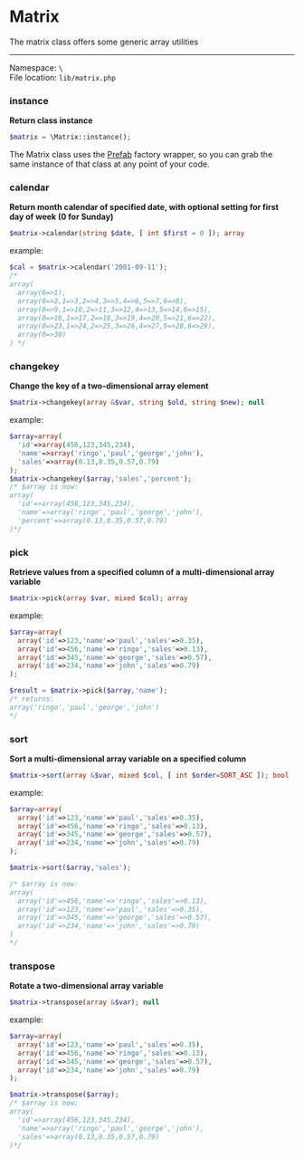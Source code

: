 # Matrix
The matrix class offers some generic array utilities

---

Namespace: `\` <br>
File location: `lib/matrix.php`

### instance

**Return class instance**

```php
$matrix = \Matrix::instance();
```

The Matrix class uses the [Prefab](prefab-registry) factory wrapper, so you can grab the same instance of that class at any point of your code.

### calendar
**Return month calendar of specified date, with optional setting for first day of week (0 for Sunday)**

```php
$matrix->calendar(string $date, [ int $first = 0 ]); array
```

example:

```php
$cal = $matrix->calendar('2001-09-11');
/*
array(
  array(6=>1),
  array(0=>2,1=>3,2=>4,3=>5,4=>6,5=>7,6=>8),
  array(0=>9,1=>10,2=>11,3=>12,4=>13,5=>14,6=>15),
  array(0=>16,1=>17,2=>18,3=>19,4=>20,5=>21,6=>22),
  array(0=>23,1=>24,2=>25,3=>26,4=>27,5=>28,6=>29),
  array(0=>30)
) */
```


### changekey

**Change the key of a two-dimensional array element**

```php
$matrix->changekey(array &$var, string $old, string $new); null
```

example:

```php
$array=array(
  'id'=>array(456,123,345,234),
  'name'=>array('ringo','paul','george','john'),
  'sales'=>array(0.13,0.35,0.57,0.79)
);
$matrix->changekey($array,'sales','percent');
/* $array is now:
array(
  'id'=>array(456,123,345,234),
  'name'=>array('ringo','paul','george','john'),
  'percent'=>array(0.13,0.35,0.57,0.79)
)*/
```

### pick

**Retrieve values from a specified column of a multi-dimensional array variable**

```php
$matrix->pick(array $var, mixed $col); array
```

example:

```php
$array=array(
  array('id'=>123,'name'=>'paul','sales'=>0.35),
  array('id'=>456,'name'=>'ringo','sales'=>0.13),
  array('id'=>345,'name'=>'george','sales'=>0.57),
  array('id'=>234,'name'=>'john','sales'=>0.79)
);

$result = $matrix->pick($array,'name');
/* returns:
array('ringo','paul','george','john')
*/
```

### sort

**Sort a multi-dimensional array variable on a specified column**

```php
$matrix->sort(array &$var, mixed $col, [ int $order=SORT_ASC ]); bool
```

example:

```php
$array=array(
  array('id'=>123,'name'=>'paul','sales'=>0.35),
  array('id'=>456,'name'=>'ringo','sales'=>0.13),
  array('id'=>345,'name'=>'george','sales'=>0.57),
  array('id'=>234,'name'=>'john','sales'=>0.79)
);

$matrix->sort($array,'sales');

/* $array is now:
array(
  array('id'=>456,'name'=>'ringo','sales'=>0.13),
  array('id'=>123,'name'=>'paul','sales'=>0.35),
  array('id'=>345,'name'=>'george','sales'=>0.57),
  array('id'=>234,'name'=>'john','sales'=>0.79)
)
*/
```

### transpose

**Rotate a two-dimensional array variable**

```php
$matrix->transpose(array &$var); null
```

example:

```php
$array=array(
  array('id'=>123,'name'=>'paul','sales'=>0.35),
  array('id'=>456,'name'=>'ringo','sales'=>0.13),
  array('id'=>345,'name'=>'george','sales'=>0.57),
  array('id'=>234,'name'=>'john','sales'=>0.79)
);

$matrix->transpose($array);
/* $array is now:
array(
  'id'=>array(456,123,345,234),
  'name'=>array('ringo','paul','george','john'),
  'sales'=>array(0.13,0.35,0.57,0.79)
)*/
```